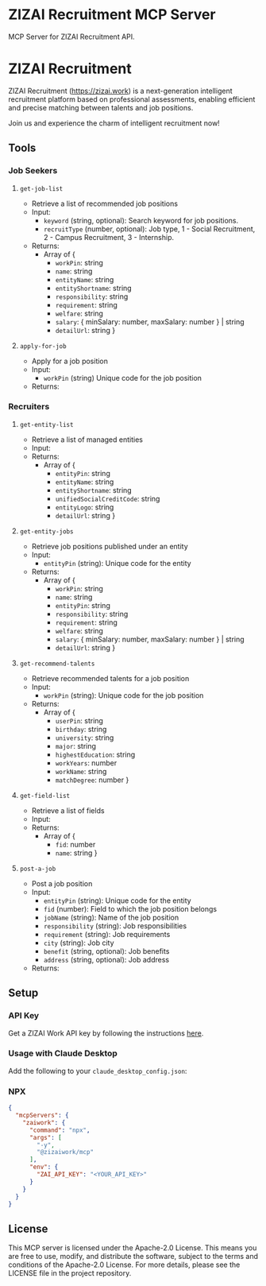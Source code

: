 # ZIZAI Recruitment MCP Server

MCP Server for ZIZAI Recruitment API.

# ZIZAI Recruitment
ZIZAI Recruitment (https://zizai.work) is a next-generation intelligent recruitment platform based on professional assessments, enabling efficient and precise matching between talents and job positions.

Join us and experience the charm of intelligent recruitment now!

## Tools

### Job Seekers
1. `get-job-list`
   - Retrieve a list of recommended job positions
   - Input: 
     - `keyword` (string, optional): Search keyword for job positions.
     - `recruitType` (number, optional): Job type, 1 - Social Recruitment, 2 - Campus Recruitment, 3 - Internship.
   - Returns: 
     - Array of {
       - `workPin`: string
       - `name`: string
       - `entityName`: string
       - `entityShortname`: string
       - `responsibility`: string
       - `requirement`: string
       - `welfare`: string
       - `salary`: { minSalary: number, maxSalary: number } | string
       - `detailUrl`: string
     }

2. `apply-for-job`
   - Apply for a job position
   - Input:
     - `workPin` (string) Unique code for the job position
   - Returns:

### Recruiters
1. `get-entity-list`
   - Retrieve a list of managed entities
   - Input: 
   - Returns: 
     - Array of {
       - `entityPin`: string
       - `entityName`: string
       - `entityShortname`: string
       - `unifiedSocialCreditCode`: string
       - `entityLogo`: string
       - `detailUrl`: string
     }

2. `get-entity-jobs`
   - Retrieve job positions published under an entity
   - Input: 
     - `entityPin` (string): Unique code for the entity
   - Returns: 
     - Array of {
       - `workPin`: string
       - `name`: string
       - `entityPin`: string
       - `responsibility`: string
       - `requirement`: string
       - `welfare`: string
       - `salary`: { minSalary: number, maxSalary: number } | string
       - `detailUrl`: string
     }

3. `get-recommend-talents`
   - Retrieve recommended talents for a job position
   - Input: 
     - `workPin` (string): Unique code for the job position
   - Returns: 
     - Array of {
       - `userPin`: string
       - `birthday`: string
       - `university`: string
       - `major`: string
       - `highestEducation`: string
       - `workYears`: number
       - `workName`: string
       - `matchDegree`: number
     }

4. `get-field-list`
   - Retrieve a list of fields
   - Input:
   - Returns: 
     - Array of {
       - `fid`: number
       - `name`: string
     }

5. `post-a-job`
   - Post a job position
   - Input: 
     - `entityPin` (string): Unique code for the entity
     - `fid` (number): Field to which the job position belongs
     - `jobName` (string): Name of the job position
     - `responsibility` (string): Job responsibilities
     - `requirement` (string): Job requirements
     - `city` (string): Job city
     - `benefit` (string, optional): Job benefits
     - `address` (string, optional): Job address
   - Returns:

## Setup

### API Key
Get a ZIZAI Work API key by following the instructions [here](https://zizai.work/user/apikey).

### Usage with Claude Desktop

Add the following to your `claude_desktop_config.json`:

### NPX

```json
{
  "mcpServers": {
    "zaiwork": {
      "command": "npx",
      "args": [
        "-y",
        "@zizaiwork/mcp"
      ],
      "env": {
        "ZAI_API_KEY": "<YOUR_API_KEY>"
      }
    }
  }
}
```

## License

This MCP server is licensed under the Apache-2.0 License. This means you are free to use, modify, and distribute the software, subject to the terms and conditions of the Apache-2.0 License. For more details, please see the LICENSE file in the project repository.
